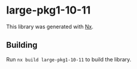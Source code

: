 # large-pkg1-10-11

This library was generated with [Nx](https://nx.dev).

## Building

Run `nx build large-pkg1-10-11` to build the library.

